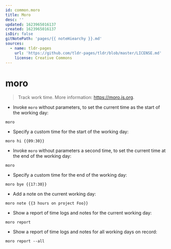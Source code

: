 ```yaml
---
id: common.moro
title: Moro
desc: ''
updated: 1623965016137
created: 1623965016137
isDir: false
gitNotePath: 'pages/{{ noteHiearchy }}.md'
sources:
  - name: tldr-pages
    url: 'https://github.com/tldr-pages/tldr/blob/master/LICENSE.md'
    license: Creative Commons
---
```

# moro

> Track work time.
> More information: <https://moro.js.org>.

- Invoke `moro` without parameters, to set the current time as the start of the working day:

`moro`

- Specify a custom time for the start of the working day:

`moro hi {{09:30}}`

- Invoke `moro` without parameters a second time, to set the current time at the end of the working day:

`moro`

- Specify a custom time for the end of the working day:

`moro bye {{17:30}}`

- Add a note on the current working day:

`moro note {{3 hours on project Foo}}`

- Show a report of time logs and notes for the current working day:

`moro report`

- Show a report of time logs and notes for all working days on record:

`moro report --all`


